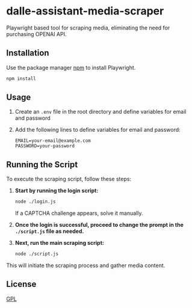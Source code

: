 #  dalle-assistant-media-scraper
  Playwright based tool for scraping media, eliminating the need for purchasing OPENAI API.

## Installation

Use the package manager [npm](https://nodejs.org/en/download) to install Playwright.

```bash
npm install
```

## Usage
1. Create an `.env` file in the root directory and define variables for email and password

2. Add the following lines to define variables for email and password:

   ```plaintext
   EMAIL=your-email@example.com
   PASSWORD=your-password
   ```

## Running the Script

To execute the scraping script, follow these steps:

1. **Start by running the login script:**

   ```bash
   node ./login.js
   ```

   If a CAPTCHA challenge appears, solve it manually.

2. **Once the login is successful, proceed to change the prompt in the `./script.js` file as needed.**

3. **Next, run the main scraping script:**

   ```bash
   node ./script.js
   ```

This will initiate the scraping process and gather media content.

## License

[GPL](https://choosealicense.com/licenses/gpl-3.0/)